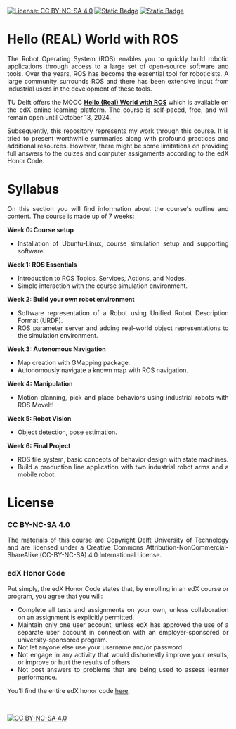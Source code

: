 [![License: CC BY-NC-SA 4.0](https://img.shields.io/badge/License-CC_BY--NC--SA_4.0-lightgrey.svg)](https://creativecommons.org/licenses/by-nc-sa/4.0/)
[![Static Badge](https://img.shields.io/badge/Ubuntu-20.04-green?logo=ubuntu)](https://releases.ubuntu.com/focal/)
[![Static Badge](https://img.shields.io/badge/ROS-noetic-violet?logo=ros)](http://wiki.ros.org/noetic)


# Hello (REAL) World with ROS
<div align="justify">

The Robot Operating System (ROS) enables you to quickly build robotic applications through access to a large set of open-source software and tools. Over the years, ROS has become the essential tool for roboticists. A large community surrounds ROS and there has been extensive input from industrial users in the development of these tools.

TU Delft offers the MOOC [**Hello (Real) World with ROS**](https://www.edx.org/learn/robotics/delft-university-of-technology-hello-real-world-with-ros-robot-operating-system) which is available on the edX online learning platform. The course is self-paced, free, and will remain open until October 13, 2024. 

Subsequently, this repository represents my work through this course. It is tried to present worthwhile summaries along with profound practices and additional resources. However, there might be some limitations on providing full answers to the quizes and computer assignments according to the edX Honor Code.

</div>

# Syllabus
<div align="justify">
  
On this section you will find information about the course's outline and content. The course is made up of 7 weeks:

**Week 0: Course setup** 
- Installation of Ubuntu-Linux, course simulation setup and supporting software.

**Week 1: ROS Essentials** 
- Introduction to ROS Topics, Services, Actions, and Nodes.
- Simple interaction with the course simulation environment.

**Week 2: Build your own robot environment** 
- Software representation of a Robot using Unified Robot Description Format (URDF).
- ROS parameter server and adding real-world object representations to the simulation environment.

**Week 3: Autonomous Navigation** 
- Map creation with GMapping package.
- Autonomously navigate a known map with ROS navigation.

**Week 4: Manipulation** 
- Motion planning, pick and place behaviors using industrial robots with ROS MoveIt!

**Week 5: Robot Vision** 
- Object detection, pose estimation.

**Week 6: Final Project** 
- ROS file system, basic concepts of behavior design with state machines.
- Build a production line application with two industrial robot arms and a mobile robot.

</div>

# License
<div align="justify">
  
### CC BY-NC-SA 4.0

The materials of this course are Copyright Delft University of Technology and are licensed under a Creative Commons Attribution-NonCommercial-ShareAlike (CC-BY-NC-SA) 4.0 International License.

### edX Honor Code

Put simply, the edX Honor Code states that, by enrolling in an edX course or program, you agree that you will:
- Complete all tests and assignments on your own, unless collaboration on an assignment is explicitly permitted.
- Maintain only one user account, unless edX has approved the use of a separate user account in connection with an employer-sponsored or university-sponsored program.
- Not let anyone else use your username and/or password.
- Not engage in any activity that would dishonestly improve your results, or improve or hurt the results of others.
- Not post answers to problems that are being used to assess learner performance.

You’ll find the entire edX honor code [here](https://www.edx.org/learn/robotics/delft-university-of-technology-hello-real-world-with-ros-robot-operating-system).

</div>

<br />

[![CC BY-NC-SA 4.0][cc-by-nc-sa-image]][cc-by-nc-sa]

[cc-by-nc-sa]: http://creativecommons.org/licenses/by-nc-sa/4.0/
[cc-by-nc-sa-image]: https://licensebuttons.net/l/by-nc-sa/4.0/88x31.png
[cc-by-nc-sa-shield]: https://img.shields.io/badge/License-CC%20BY--NC--SA%204.0-lightgrey.svg
